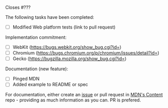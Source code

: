 Closes #???

The following tasks have been completed:

 * [ ] Modified Web platform tests (link to pull request)

Implementation commitment:

 * [ ] WebKit (https://bugs.webkit.org/show_bug.cgi?id=)
 * [ ] Chromium (https://bugs.chromium.org/p/chromium/issues/detail?id=)
 * [ ] Gecko (https://bugzilla.mozilla.org/show_bug.cgi?id=)

Documentation (new feature):

 * [ ] Pinged MDN
 * [ ] Added example to README or spec

For documentation, either create an [issue](https://github.com/mdn/content/issues) or pull request in [MDN's Content](https://github.com/mdn/content) repo  - providing as much information as you can. PR is prefered.
